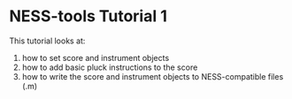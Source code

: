 # NESS-tools Tutorial 1

This tutorial looks at:
1) how to set score and instrument objects
2) how to add basic pluck instructions to the score
3) how to write the score and instrument objects to NESS-compatible files (.m)


